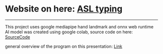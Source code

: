 # Website on here: [ASL typing](https://asltyping.web.app)
---
This project uses google mediapipe hand landmark and onnx web runtime
AI model was created using google colab, source code on here: [SourceCode](https://github.com/JuneKim0712/AI4ALL_ASL_AI)

general overview of the program on this presentation: [Link](https://www.canva.com/design/DAGMin9vOJ0/n_DoFFMGinbxTZl6WOxO2g/edit?utm_content=DAGMin9vOJ0&utm_campaign=designshare&utm_medium=link2&utm_source=sharebutton)
